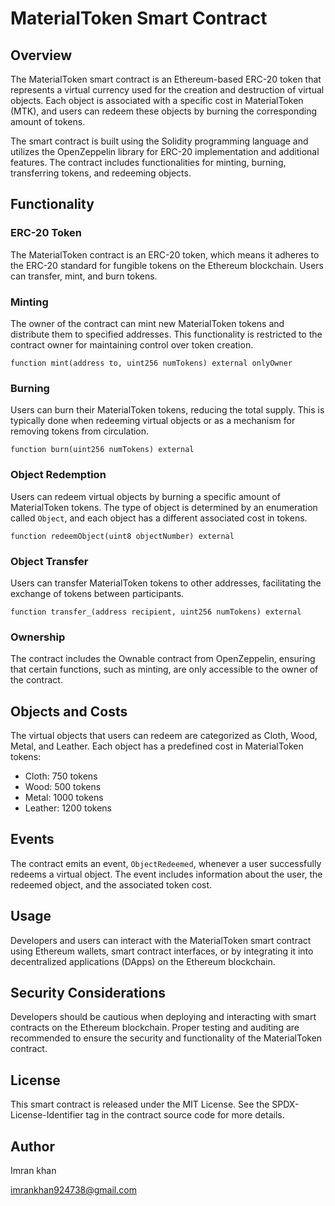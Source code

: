 # MaterialToken Smart Contract 

## Overview

The MaterialToken smart contract is an Ethereum-based ERC-20 token that represents a virtual currency used for the creation and destruction of virtual objects. Each object is associated with a specific cost in MaterialToken (MTK), and users can redeem these objects by burning the corresponding amount of tokens.

The smart contract is built using the Solidity programming language and utilizes the OpenZeppelin library for ERC-20 implementation and additional features. The contract includes functionalities for minting, burning, transferring tokens, and redeeming objects.

## Functionality

### ERC-20 Token

The MaterialToken contract is an ERC-20 token, which means it adheres to the ERC-20 standard for fungible tokens on the Ethereum blockchain. Users can transfer, mint, and burn tokens.

### Minting

The owner of the contract can mint new MaterialToken tokens and distribute them to specified addresses. This functionality is restricted to the contract owner for maintaining control over token creation.

```solidity
function mint(address to, uint256 numTokens) external onlyOwner
```

### Burning

Users can burn their MaterialToken tokens, reducing the total supply. This is typically done when redeeming virtual objects or as a mechanism for removing tokens from circulation.

```solidity
function burn(uint256 numTokens) external
```

### Object Redemption

Users can redeem virtual objects by burning a specific amount of MaterialToken tokens. The type of object is determined by an enumeration called `Object`, and each object has a different associated cost in tokens.

```solidity
function redeemObject(uint8 objectNumber) external
```

### Object Transfer

Users can transfer MaterialToken tokens to other addresses, facilitating the exchange of tokens between participants.

```solidity
function transfer_(address recipient, uint256 numTokens) external
```

### Ownership

The contract includes the Ownable contract from OpenZeppelin, ensuring that certain functions, such as minting, are only accessible to the owner of the contract.

## Objects and Costs

The virtual objects that users can redeem are categorized as Cloth, Wood, Metal, and Leather. Each object has a predefined cost in MaterialToken tokens:

- Cloth: 750 tokens
- Wood: 500 tokens
- Metal: 1000 tokens
- Leather: 1200 tokens

## Events

The contract emits an event, `ObjectRedeemed`, whenever a user successfully redeems a virtual object. The event includes information about the user, the redeemed object, and the associated token cost.

## Usage

Developers and users can interact with the MaterialToken smart contract using Ethereum wallets, smart contract interfaces, or by integrating it into decentralized applications (DApps) on the Ethereum blockchain.

## Security Considerations

Developers should be cautious when deploying and interacting with smart contracts on the Ethereum blockchain. Proper testing and auditing are recommended to ensure the security and functionality of the MaterialToken contract.

## License

This smart contract is released under the MIT License. See the SPDX-License-Identifier tag in the contract source code for more details.

## Author
Imran khan

imrankhan924738@gmail.com
